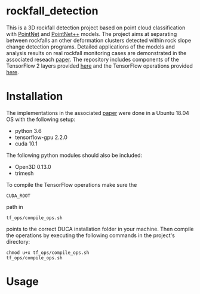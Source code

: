 # rockfall_detection
This is a 3D rockfall detection project based on point cloud classification with [PointNet](https://arxiv.org/abs/1612.00593) and [PointNet++](https://arxiv.org/abs/1612.00593) models. The project aims at separating between rockfalls an other deformation clusters detected within rock slope change detection programs. Detailed applications of the models and analysis results on real rockfall monitoring cases are demonstrated in the associated reseach [paper](https://www.sciencedirect.com/science/article/pii/S0013795222003210).
The repository includes components of the TensorFlow 2 layers provided [here](https://github.com/dgriffiths3/pointnet2-tensorflow2) and the TensorFlow operations provided [here](https://github.com/charlesq34/pointnet2/tree/master/tf_ops).

# Installation
The implementations in the associated [paper](https://www.sciencedirect.com/science/article/pii/S0013795222003210) were done in a Ubuntu 18.04 OS with the following setup:
  - python 3.6
  - tensorflow-gpu 2.2.0
  - cuda 10.1

The following python modules should also be included:
  - Open3D 0.13.0
  - trimesh

To compile the TensorFlow operations make sure the <pre><code>CUDA_ROOT</code></pre> path in <pre><code>tf_ops/compile_ops.sh</code></pre> points to the correct DUCA installation folder in your machine. Then compile the operations by executing the following commands in the project's directory:

<pre><code>chmod u+x tf_ops/compile_ops.sh
tf_ops/compile_ops.sh
</code></pre>


# Usage
